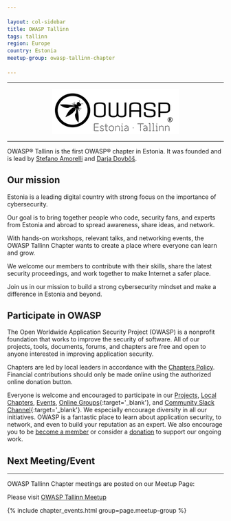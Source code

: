 ```yaml
---

layout: col-sidebar
title: OWASP Tallinn
tags: tallinn
region: Europe
country: Estonia
meetup-group: owasp-tallinn-chapter

---
```


---

<center>
<img alt="OWASP Estonia Tallinn" src="./assets/images/owasp-tallinn-logo.png"/>
</center>

---

OWASP® Tallinn is the first OWASP® chapter in Estonia. It was founded and is lead by [Stefano Amorelli](mailto:stefano.amorelli@owasp.org) and [Darja Dovbõš](mailto:darja.dovbos@owasp.org).


## Our mission
Estonia is a leading digital country with strong focus on the importance of cybersecurity.

Our goal is to bring together people who code, security fans, and experts from Estonia and abroad to spread awareness, share ideas, and network.

With hands-on workshops, relevant talks, and networking events, the OWASP Tallinn Chapter wants to create a place where everyone can learn and grow.

We welcome our members to contribute with their skills, share the latest security proceedings, and work together to make Internet a safer place.

Join us in our mission to build a strong cybersecurity mindset and make a difference in Estonia and beyond.

## Participate in OWASP
The Open Worldwide Application Security Project (OWASP) is a nonprofit foundation that works to improve the security of software. All of our projects, tools, documents, forums, and chapters are free and open to anyone interested in improving application security. 

Chapters are led by local leaders in accordance with the [Chapters Policy](/www-policy/operational/chapters). Financial contributions should only be made online using the authorized online donation button. 

Everyone is welcome and encouraged to participate in our [Projects](/projects/), [Local Chapters](/chapters/), [Events](/events/), [Online Groups](https://groups.google.com/a/owasp.com/){:target='_blank'}, and [Community Slack Channel](https://owasp.slack.com/){:target='_blank'}. We especially encourage diversity in all our initiatives. OWASP is a fantastic place to learn about application security, to network, and even to build your reputation as an expert. We also encourage you to be [become a member](/membership/) or consider a [donation](/donate/) to support our ongoing work.

## Next Meeting/Event 
---------------------
OWASP Tallinn Chapter meetings are posted on our Meetup Page:

Please visit [OWASP Tallinn Meetup](http://www.meetup.com/owasp-tallinn-chapter)

{% include chapter_events.html group=page.meetup-group %}

